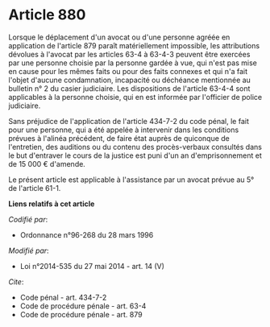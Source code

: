 # Article 880

Lorsque le déplacement d'un avocat ou d'une personne agréée en application de l'article 879 paraît matériellement impossible,
les attributions dévolues à l'avocat par les articles 63-4 à 63-4-3 peuvent être exercées par une personne choisie par la
personne gardée à vue, qui n'est pas mise en cause pour les mêmes faits ou pour des faits connexes et qui n'a fait l'objet
d'aucune condamnation, incapacité ou déchéance mentionnée au bulletin n° 2 du casier judiciaire. Les dispositions de
l'article 63-4-4 sont applicables à la personne choisie, qui en est informée par l'officier de police judiciaire. 

Sans préjudice de l'application de l'article 434-7-2 du code pénal, le fait pour une personne, qui a été appelée à intervenir
dans les conditions prévues à l'alinéa précédent, de faire état auprès de quiconque de l'entretien, des auditions ou du
contenu des procès-verbaux consultés dans le but d'entraver le cours de la justice est puni d'un an d'emprisonnement et de 15
000 € d'amende.

Le présent article est applicable à l'assistance par un avocat prévue au 5° de l'article 61-1.

**Liens relatifs à cet article**

_Codifié par_:

  - Ordonnance n°96-268 du 28 mars 1996

_Modifié par_:

  - Loi n°2014-535 du 27 mai 2014 - art. 14 (V)

_Cite_:

  - Code pénal - art. 434-7-2
  - Code de procédure pénale - art. 63-4
  - Code de procédure pénale - art. 879
